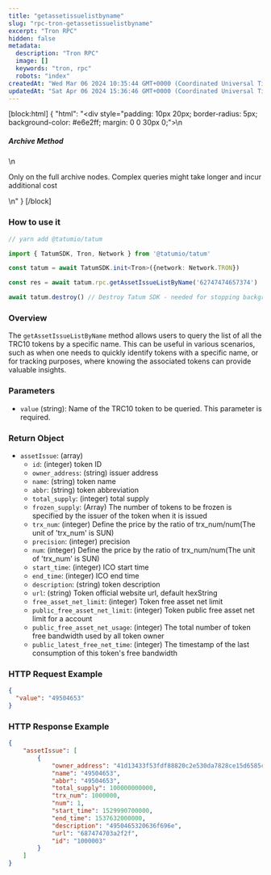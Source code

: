 ```yaml
---
title: "getassetissuelistbyname"
slug: "rpc-tron-getassetissuelistbyname"
excerpt: "Tron RPC"
hidden: false
metadata: 
  description: "Tron RPC"
  image: []
  keywords: "tron, rpc"
  robots: "index"
createdAt: "Wed Mar 06 2024 10:35:44 GMT+0000 (Coordinated Universal Time)"
updatedAt: "Sat Apr 06 2024 15:36:46 GMT+0000 (Coordinated Universal Time)"
---
```

[block:html]
{
  "html": "<div style=\"padding: 10px 20px; border-radius: 5px; background-color: #e6e2ff; margin: 0 0 30px 0;\">\n  <h5>Archive Method</h5>\n  <p>Only on the full archive nodes. Complex queries might take longer and incur additional cost</p>\n</div>"
}
[/block]


### How to use it



```typescript
// yarn add @tatumio/tatum

import { TatumSDK, Tron, Network } from '@tatumio/tatum'

const tatum = await TatumSDK.init<Tron>({network: Network.TRON})

const res = await tatum.rpc.getAssetIssueListByName('62747474657374')

await tatum.destroy() // Destroy Tatum SDK - needed for stopping background jobs
```



### Overview

The `getAssetIssueListByName` method allows users to query the list of all the TRC10 tokens by a specific name. This can be useful in various scenarios, such as when one needs to quickly identify tokens with a specific name, or for tracking purposes, where knowing the associated tokens can provide valuable insights.

### Parameters

- `value` (string): Name of the TRC10 token to be queried. This parameter is required.

### Return Object

- `assetIssue`: (array)
  - `id`: (integer) token ID
  - `owner_address`: (string) issuer address
  - `name`: (string) token name
  - `abbr`: (string) token abbreviation
  - `total_supply`: (integer) total supply
  - `frozen_supply`: (Array) The number of tokens to be frozen is specified by the issuer of the token when it is issued
  - `trx_num`: (integer) Define the price by the ratio of trx\_num/num(The unit of 'trx\_num' is SUN)
  - `precision`: (integer) precision
  - `num`: (integer) Define the price by the ratio of trx\_num/num(The unit of 'trx\_num' is SUN)
  - `start_time`: (integer) ICO start time
  - `end_time`: (integer) ICO end time
  - `description`: (string) token description
  - `url`: (string) Token official website url, default hexString
  - `free_asset_net_limit`: (integer) Token free asset net limit
  - `public_free_asset_net_limit`: (integer) Token public free asset net limit for a account
  - `public_free_asset_net_usage`: (integer) The total number of token free bandwidth used by all token owner
  - `public_latest_free_net_time`: (integer) The timestamp of the last consumption of this token's free bandwidth

### HTTP Request Example

```json
{
  "value": "49504653"
}
```

### HTTP Response Example

```json
{
    "assetIssue": [
        {
            "owner_address": "41d13433f53fdf88820c2e530da7828ce15d6585cb",
            "name": "49504653",
            "abbr": "49504653",
            "total_supply": 100000000000,
            "trx_num": 1000000,
            "num": 1,
            "start_time": 1529990700000,
            "end_time": 1537632000000,
            "description": "4950465320636f696e",
            "url": "687474703a2f2f",
            "id": "1000003"
        }
    ]
}
```
